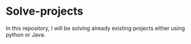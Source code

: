# Solve-projects
In this repository, I will be solving already existing projects either using python or Java.
